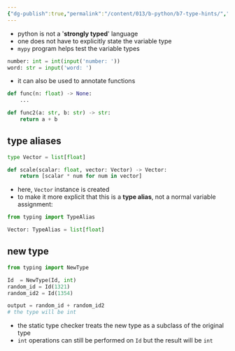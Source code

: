 ```yaml
---
{"dg-publish":true,"permalink":"/content/013/b-python/b7-type-hints/","noteIcon":"1","created":"2025-08-20T15:12:08.039+01:00","updated":"2025-08-20T15:45:11.772+01:00"}
---
```


- python is not a '**strongly typed**' language
- one does not have to explicitly state the variable type
- `mypy` program helps test the variable types

```python
number: int = int(input('number: '))
word: str = input('word: ')
```

- it can also be used to annotate functions

```python
def func(n: float) -> None:
	...

def func2(a: str, b: str) -> str:
	return a + b


```

## type aliases

```python
type Vector = list[float]

def scale(scalar: float, vector: Vector) -> Vector:
	return [scalar * num for num in vector]
```

- here, `Vector` instance is created
- to make it more explicit that this is a **type alias**, not a normal variable assignment:

```python
from typing import TypeAlias

Vector: TypeAlias = list[float]
```

## new type

```python
from typing import NewType

Id  = NewType(Id, int)
random_id = Id(1321)
random_id2 = Id(1354)

output = random_id + random_id2
# the type will be int
```

- the static type checker treats the new type as a subclass of the original type
- `int` operations can still be performed on `Id` but the result will be `int`



